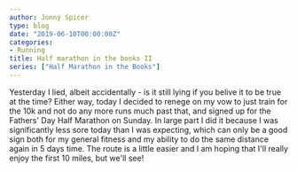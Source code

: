 ```yaml
---
author: Jonny Spicer
type: blog
date: "2019-06-10T00:00:00Z"
categories:
- Running
title: Half marathon in the books II
series: ["Half Marathon in the Books"]
---
```

Yesterday I lied, albeit accidentally - is it still lying if you belive it to be true at the time? Either way, today I decided to renege
on my vow to just train for the 10k and not do any more runs much past that, and signed up for the Fathers' Day Half Marathon on Sunday.
In large part I did it because I was significantly less sore today than I was expecting, which can only be a good sign both for my general
fitness and my ability to do the same distance again in 5 days time. The route is a little easier and I am hoping that I'll really enjoy the first
10 miles, but we'll see!
